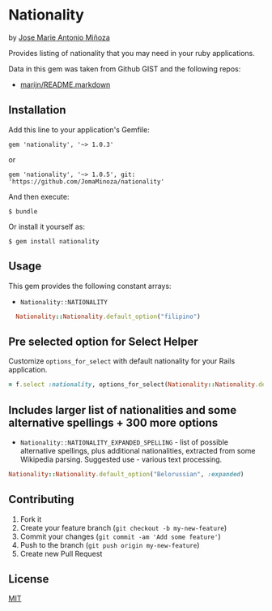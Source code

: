 # Nationality
by [Jose Marie Antonio Miñoza](https://github.com/JomaMinoza)

Provides listing of nationality that you may need in your ruby applications.

Data in this gem was taken from Github GIST and the following repos:

* [marijn/README.markdown](https://gist.github.com/marijn/274449#file-nationalities-yaml)

## Installation

Add this line to your application's Gemfile:

    gem 'nationality', '~> 1.0.3'
   

or

    gem 'nationality', '~> 1.0.5', git: 'https://github.com/JomaMinoza/nationality'

And then execute:

    $ bundle

Or install it yourself as:

    $ gem install nationality

## Usage

This gem provides the following constant arrays:

* `Nationality::NATIONALITY`
```ruby
  Nationality::Nationality.default_option("filipino")
```

## Pre selected option for Select Helper

Customize `options_for_select` with default nationality for your Rails application.

```ruby
= f.select :nationality, options_for_select(Nationality::Nationality.default_option("filipino"), :selected => f.object.nationality), {include_blank: "What's your nationality?"}, {:class => 'form-control' }
```

## Includes larger list of nationalities  and some alternative spellings + 300 more options
* `Nationality::NATIONALITY_EXPANDED_SPELLING` - list of possible alternative spellings, plus additional nationalities, extracted from some Wikipedia parsing. Suggested use - various text processing.

```ruby
Nationality::Nationality.default_option("Belorussian", :expanded)
```

## Contributing

1. Fork it
2. Create your feature branch (`git checkout -b my-new-feature`)
3. Commit your changes (`git commit -am 'Add some feature'`)
4. Push to the branch (`git push origin my-new-feature`)
5. Create new Pull Request

## License

[MIT](LICENSE.txt)
